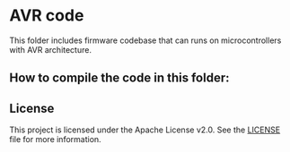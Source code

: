 
# AVR code
This folder includes firmware codebase that can runs on microcontrollers with AVR architecture. 

## How to compile the code in this folder:



## License

This project is licensed under the Apache License v2.0.  See the [LICENSE](LICENSE) file for more information.

